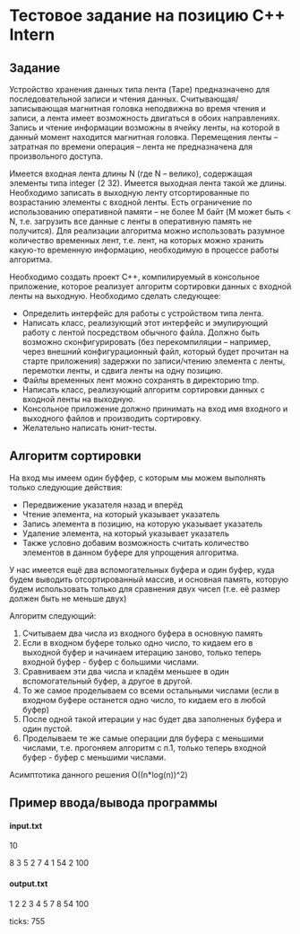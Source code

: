 # Тестовое задание на позицию C++ Intern
## Задание
Устройство хранения данных типа лента (Tape) предназначено для последовательной записи и
чтения данных. Считывающая/записывающая магнитная головка неподвижна во время чтения и
записи, а лента имеет возможность двигаться в обоих направлениях. Запись и чтение информации
возможны в ячейку ленты, на которой в данный момент находится магнитная головка.
Перемещения ленты – затратная по времени операция – лента не предназначена для
произвольного доступа.

Имеется входная лента длины N (где N – велико), содержащая элементы типа integer (2
32).
Имеется выходная лента такой же длины. Необходимо записать в выходную ленту
отсортированные по возрастанию элементы с входной ленты. Есть ограничение по использованию
оперативной памяти – не более M байт (M может быть < N, т.е. загрузить все данные с ленты в
оперативную память не получится). Для реализации алгоритма можно использовать разумное
количество временных лент, т.е. лент, на которых можно хранить какую-то временную
информацию, необходимую в процессе работы алгоритма.

Необходимо создать проект С++, компилируемый в консольное приложение, которое реализует
алгоритм сортировки данных с входной ленты на выходную. Необходимо сделать следующее:
- Определить интерфейс для работы с устройством типа лента.
- Написать класс, реализующий этот интерфейс и эмулирующий работу с лентой
посредством обычного файла. Должно быть возможно сконфигурировать (без
перекомпиляции – например, через внешний конфигурационный файл, который будет
прочитан на старте приложения) задержки по записи/чтению элемента с ленты, перемотки
ленты, и сдвига ленты на одну позицию.
- Файлы временных лент можно сохранять в директорию tmp.
- Написать класс, реализующий алгоритм сортировки данных с входной ленты на выходную.
- Консольное приложение должно принимать на вход имя входного и выходного файлов и
производить сортировку.
- Желательно написать юнит-тесты.
## Алгоритм сортировки
На вход мы имеем один буффер, с которым мы можем выполнять только следующие действия:
- Передвижение указателя назад и вперёд
- Чтение элемента, на который указывает указатель
- Запись элемента в позицию, на которую указывает указатель
- Удаление элемента, на который указывает указатель
- Также условно добавим возможность считать количество элементов в данном буфере для упрощения алгоритма.

У нас имеется ещё два вспомогательных буфера и один буфер, куда будем выводить отсортированный массив, и основная память, которую будем использовать только для сравнения двух чисел (т.е. её размер должен быть не меньше двух)

Алгоритм следующий:
1. Считываем два числа из входного буфера в основную память
2. Если в входном буфере только одно число, то кидаем его в выходной буфер и начинаем итерацию заново, только теперь входной буфер - буфер с большими числами.
3. Сравниваем эти два числа и кладём меньшее в один вспомогательный буфер, а другое в другой.
4. То же самое проделываем со всеми остальными числами (если в входном буфере останется одно число, то кидаем его в любой буфер)
5. После одной такой итерации у нас будет два заполненых буфера и один пустой.
6. Проделываем те же самые операции для буфера с меньшими числами, т.е. прогоняем алгоритм с п.1, только теперь входной буфер - буфер с меньшими числами.

Асимптотика данного решения O((n*log(n))^2)

## Пример ввода/вывода программы

#### input.txt
10

8 3 5 2 7 4 1 54 2 100
#### output.txt
1 2 2 3 4 5 7 8 54 100

ticks: 755